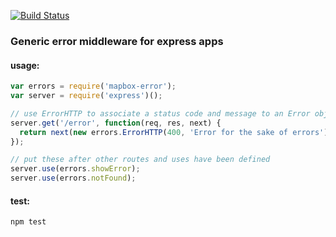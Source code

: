 [![Build Status](https://magnum.travis-ci.com/mapbox/atlas-server.svg?token=hLpUd9oZwpjSs5JzfqFa&branch=master)](https://magnum.travis-ci.com/mapbox/mapbox-error.svg?token=7y8zxnPkFHgvCBr6YJaA)

### Generic error middleware for express apps

#### usage:
``` javascript
var errors = require('mapbox-error');
var server = require('express')();

// use ErrorHTTP to associate a status code and message to an Error object
server.get('/error', function(req, res, next) {
  return next(new errors.ErrorHTTP(400, 'Error for the sake of errors');
});

// put these after other routes and uses have been defined
server.use(errors.showError);
server.use(errors.notFound);

```

#### test:

`npm test`
